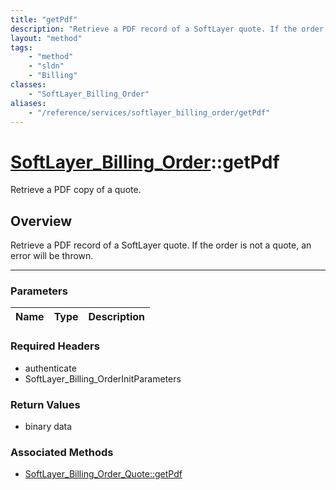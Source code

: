 ```yaml
---
title: "getPdf"
description: "Retrieve a PDF record of a SoftLayer quote. If the order is not a quote, an error will be thrown."
layout: "method"
tags:
    - "method"
    - "sldn"
    - "Billing"
classes:
    - "SoftLayer_Billing_Order"
aliases:
    - "/reference/services/softlayer_billing_order/getPdf"
---
```

# [SoftLayer_Billing_Order](/reference/services/SoftLayer_Billing_Order)::getPdf

Retrieve a PDF copy of a quote.


## Overview 
Retrieve a PDF record of a SoftLayer quote. If the order is not a quote, an error will be thrown. 

-----

### Parameters 
|Name | Type | Description |
| --- | --- | --- |


### Required Headers
* authenticate
* SoftLayer_Billing_OrderInitParameters


### Return Values
* binary data


### Associated Methods

*  [SoftLayer_Billing_Order_Quote::getPdf](/reference/services/SoftLayer_Billing_Order_Quote/getPdf )




